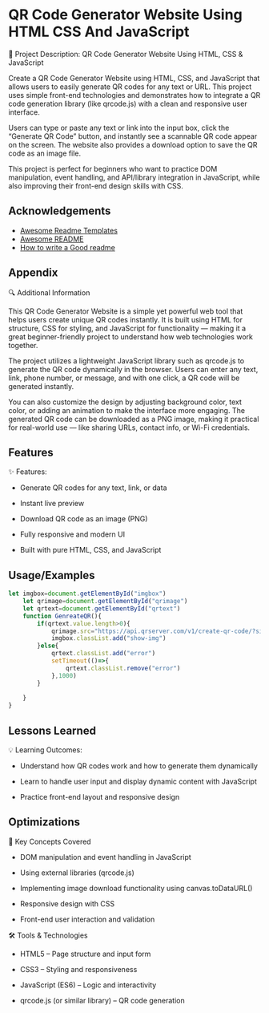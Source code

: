 
# QR Code Generator Website Using HTML CSS And JavaScript

🧾 Project Description: QR Code Generator Website Using HTML, CSS & JavaScript

Create a QR Code Generator Website using HTML, CSS, and JavaScript that allows users to easily generate QR codes for any text or URL. This project uses simple front-end technologies and demonstrates how to integrate a QR code generation library (like qrcode.js) with a clean and responsive user interface.

Users can type or paste any text or link into the input box, click the “Generate QR Code” button, and instantly see a scannable QR code appear on the screen. The website also provides a download option to save the QR code as an image file.

This project is perfect for beginners who want to practice DOM manipulation, event handling, and API/library integration in JavaScript, while also improving their front-end design skills with CSS.


## Acknowledgements

 - [Awesome Readme Templates](https://awesomeopensource.com/project/elangosundar/awesome-README-templates)
 - [Awesome README](https://github.com/matiassingers/awesome-readme)
 - [How to write a Good readme](https://bulldogjob.com/news/449-how-to-write-a-good-readme-for-your-github-project)


## Appendix

🔍 Additional Information

This QR Code Generator Website is a simple yet powerful web tool that helps users create unique QR codes instantly. It is built using HTML for structure, CSS for styling, and JavaScript for functionality — making it a great beginner-friendly project to understand how web technologies work together.

The project utilizes a lightweight JavaScript library such as qrcode.js to generate the QR code dynamically in the browser. Users can enter any text, link, phone number, or message, and with one click, a QR code will be generated instantly.

You can also customize the design by adjusting background color, text color, or adding an animation to make the interface more engaging. The generated QR code can be downloaded as a PNG image, making it practical for real-world use — like sharing URLs, contact info, or Wi-Fi credentials.


## Features

✨ Features:

* Generate QR codes for any text, link, or data

* Instant live preview

* Download QR code as an image (PNG)

* Fully responsive and modern UI

* Built with pure HTML, CSS, and JavaScript


## Usage/Examples

```javascript
let imgbox=document.getElementById("imgbox")
    let qrimage=document.getElementById("qrimage")
    let qrtext=document.getElementById("qrtext")
    function GenreateQR(){
        if(qrtext.value.length>0){
            qrimage.src="https://api.qrserver.com/v1/create-qr-code/?size=150x150&data="+qrtext.value; 
            imgbox.classList.add("show-img")
        }else{
            qrtext.classList.add("error")
            setTimeout(()=>{
                qrtext.classList.remove("error")
            },1000)
        }
      
    }
}
```


## Lessons Learned

💡 Learning Outcomes:

* Understand how QR codes work and how to generate them dynamically

* Learn to handle user input and display dynamic content with JavaScript

* Practice front-end layout and responsive design

## Optimizations

🧠 Key Concepts Covered

* DOM manipulation and event handling in JavaScript

* Using external libraries (qrcode.js)

* Implementing image download functionality using canvas.toDataURL()

* Responsive design with CSS

* Front-end user interaction and validation

🛠️ Tools & Technologies

* HTML5 – Page structure and input form

* CSS3 – Styling and responsiveness

* JavaScript (ES6) – Logic and interactivity

* qrcode.js (or similar library) – QR code generation

